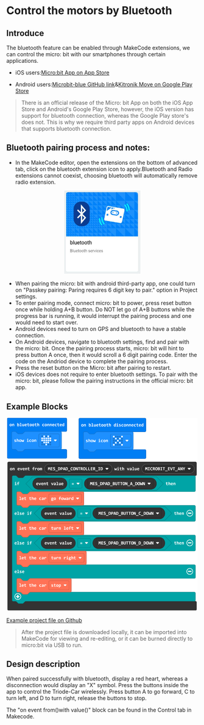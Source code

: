 # Control the motors by Bluetooth

## Introduce 

The bluetooth feature can be enabled through MakeCode extensions, we can control the micro: bit with our smartphones through certain applications.

* iOS users:[Micro:bit App on App Store](https://apps.apple.com/cn/app/micro-bit/id1092687276)

* Android users:[Microbit-blue GitHub link](https://github.com/microbit-foundation/microbit-blue/raw/master/releases/ble_demo_v1_5_4.apk)&[Kitronik Move on Google Play Store](https://play.google.com/store/apps/details?id=com.kitronik.blemove) 

> There is an official release of the Micro: bit App on both the iOS App Store and Android's Google Play Store, however, the iOS version has support for bluetooth connection, whereas the Google Play store's does not. This is why we require third party apps on Android devices that supports bluetooth connection.

## Bluetooth pairing process and notes:

* In the MakeCode editor, open the extensions on the bottom of advanced tab, click on the bluetooth extension icon to apply.Bluetooth and Radio extensions cannot coexist, choosing bluetooth will automatically remove radio extension.

<div align=center>
<img src="../assets/Makecode_bluetooth_extension.jpg" width="200"/>
</div>

* When pairing the micro: bit with android third-party app, one could turn on "Passkey pairing: Paring requires 6 digit key to pair." option in Project settings.
* To enter pairing mode, connect micro: bit to power, press reset button once while holding A+B button.
Do NOT let go of A+B buttons while the progress bar is running, it would interrupt the pairing process and one would need to start over.
* Android devices need to turn on GPS and bluetooth to have a stable connection.
* On Android devices, navigate to bluetooth settings, find and pair with the micro: bit. Once the pairing process starts, micro: bit will hint to press button A once, then it would scroll a 6 digit pairing code. Enter the code on the Andriod device to complete the pairing process.
* Press the reset button on the Micro: bit after pairing to restart.
* iOS devices does not require to enter bluetooth settings. To pair with the micro: bit, please follow the pairing instructions in the official micro: bit app.

## Example Blocks
<div align=center>
<img src="../assets/TriodeCar_bluetooth_control_1.png" width="500"/>
</div>

[Example project file on Github](https://github.com/Wind-stormger/Makecode/blob/master/microbit-Triode-car_bluetooth_control_1.hex)

> After the project file is downloaded locally, it can be imported into MakeCode for viewing and re-editing, or it can be burned directly to micro:bit via USB to run. 

## Design description 

When paired successfully with bluetooth, display a red heart, whereas a disconnection would display an "X" symbol. Press the buttons inside the app to control the Triode-Car wirelessly. Press button A to go forward, C to turn left, and D to turn right, release the buttons to stop.

The "on event from()with value()" block can be found in the Control tab in Makecode.